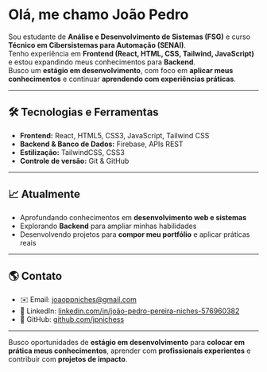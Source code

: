 # Olá, me chamo João Pedro

Sou estudante de **Análise e Desenvolvimento de Sistemas (FSG)** e curso **Técnico em Cibersistemas para Automação (SENAI)**.  
Tenho experiência em **Frontend (React, HTML, CSS, Tailwind, JavaScript)** e estou expandindo meus conhecimentos para **Backend**.  
Busco um **estágio em desenvolvimento**, com foco em **aplicar meus conhecimentos** e continuar **aprendendo com experiências práticas**.  

---

## 🛠️ Tecnologias e Ferramentas
- **Frontend:** React, HTML5, CSS3, JavaScript, Tailwind CSS  
- **Backend & Banco de Dados:** Firebase, APIs REST  
- **Estilização:** TailwindCSS, CSS3  
- **Controle de versão:** Git & GitHub  

---

## 📈 Atualmente
- Aprofundando conhecimentos em **desenvolvimento web e sistemas**  
- Explorando **Backend** para ampliar minhas habilidades  
- Desenvolvendo projetos para **compor meu portfólio** e aplicar práticas reais  

---

## 🌎 Contato
- ✉️ Email: [joaoppniches@gmail.com](mailto:joaoppniches@gmail.com)  
- 💼 LinkedIn: [linkedin.com/in/joão-pedro-pereira-niches-576960382](https://www.linkedin.com/in/jo%C3%A3o-pedro-pereira-niches-576960382/)  
- 🐙 GitHub: [github.com/jpnichess](https://github.com/jpnichess)  

---

Busco oportunidades de **estágio em desenvolvimento** para **colocar em prática meus conhecimentos**, aprender com **profissionais experientes** e contribuir com **projetos de impacto**.
